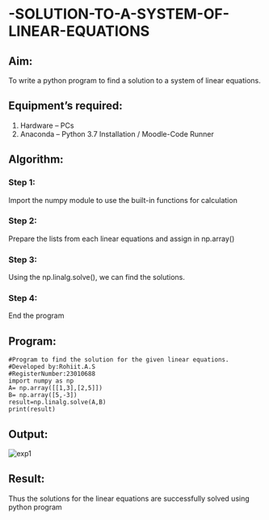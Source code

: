 # -SOLUTION-TO-A-SYSTEM-OF-LINEAR-EQUATIONS
## Aim:
To write a python program to find a solution to a system of linear equations.
## Equipment’s required:
1. 	Hardware – PCs
2. 	Anaconda – Python 3.7 Installation / Moodle-Code Runner
## Algorithm:
### Step 1: 
Import the numpy module to use the built-in functions for calculation
### Step 2: 
Prepare the lists from each linear equations and assign in np.array()
### Step 3: 
Using the np.linalg.solve(), we can find the solutions.
### Step 4: 
End the program
## Program:
```
#Program to find the solution for the given linear equations.
#Developed by:Rohiit.A.S 
#RegisterNumber:23010688
import numpy as np
A= np.array([[1,3],[2,5]])
B= np.array([5,-3])
result=np.linalg.solve(A,B)
print(result)
```
## Output:
![exp1](https://github.com/Rohiit2005/-SOLUTION-TO-A-SYSTEM-OF-LINEAR-EQUATIONS/assets/138849178/6479c538-b9c8-4ba3-8cd0-1fdeb270ae34)

## Result: 
Thus the solutions for the linear equations are successfully solved using python program

